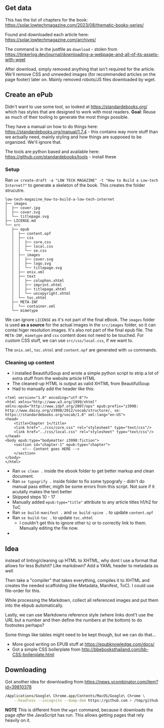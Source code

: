 ## Get data

This has the list of chapters for the book: https://solar.lowtechmagazine.com/2023/08/thematic-books-series/

Found and downloaded each article here: https://solar.lowtechmagazine.com/archives/

The command is in the justfile as `download` - stolen from https://tinkerlog.dev/journal/downloading-a-webpage-and-all-of-its-assets-with-wget

After download, simply removed anything that isn't required for the article. We'll remove CSS and unneeded images (for recommended articles on the page footer) later on. Mainly removed robots/JS files downloaded by wget.

## Create an ePub

Didn't want to use some tool, so looked at https://standardebooks.org/ which has styles that are designed to work with most readers. **Goal**: Reuse as much of their tooling to generate the most things possible.

They have a manual on how to do things here: https://standardebooks.org/manual/1.7.4 - this contains way more stuff than we actually need, mainly styling and how things are supposed to be organized. We'll ignore that.

The tools are python based and available here: https://github.com/standardebooks/tools - install these

### Setup

Ran `se create-draft -a "LOW TECH MAGAZINE" -t "How to Build a Low-tech Internet?"` to generate a skeleton of the book. This creates the folder strucutre.

```
low-tech-magazine_how-to-build-a-low-tech-internet
├── images
│  ├── cover.jpg
│  ├── cover.svg
│  └── titlepage.svg
├── LICENSE.md
└── src
   ├── epub
   │  ├── content.opf
   │  ├── css
   │  │  ├── core.css
   │  │  ├── local.css
   │  │  └── se.css
   │  ├── images
   │  │  ├── cover.svg
   │  │  ├── logo.svg
   │  │  └── titlepage.svg
   │  ├── onix.xml
   │  ├── text
   │  │  ├── colophon.xhtml
   │  │  ├── imprint.xhtml
   │  │  ├── titlepage.xhtml
   │  │  └── uncopyright.xhtml
   │  └── toc.xhtml
   ├── META-INF
   │  └── container.xml
   └── mimetype
```

We can ignore `LICENSE` as it's not part of the final eBook.
The `images` folder is used **as a source** for the actual images in the `src/images` folder, so it can contai higer resolution images. It's also not part of the final epub file.
The `META-INF`, `mimetype` and `css` content does not need to be touched. For custom CSS stuff, we can use `src/css/local.css`, if we want to.

The `onix.xml`, `toc.xhtml` and `content.opf` are generated with `se` commands.

### Cleaning up content

* I installed BeautifulSoup and wrote a simple python script to strip a lot of extra stuff from the website article HTML
* The cleaned-up HTML is output as valid XHTML from BeautifulSoup
* Had to manually add the header like this:

```xhtml
<?xml version="1.0" encoding="utf-8"?>
<html xmlns="http://www.w3.org/1999/xhtml" xmlns:epub="http://www.idpf.org/2007/ops" epub:prefix="z3998: http://www.daisy.org/z3998/2012/vocab/structure/, se: https://standardebooks.org/vocab/1.0" xml:lang="en-US">
<head>
	<title>Chapter 1</title>
	<link href="../css/core.css" rel="stylesheet" type="text/css"/>
	<link href="../css/local.css" rel="stylesheet" type="text/css"/>
</head>
<body epub:type="bodymatter z3998:fiction">
	<section id="chapter-1" epub:type="chapter">
		<!-- Content goes HERE -->
	</section>
</body>
</html>
```

* Ran `se clean .` inside the ebook folder to get better markup and clean document.
* Ran `se typogrify .` inside folder to fix some typografy - didn't do manual pass either, migth be some errors from this script. Not sure if it acutally makes the text better
* Skipped steps 10 - 17
* Manually added `epub:type="title"` attribute to any article titles h1/h2 for ToC
* Ran `se build-manifest .` and `se build-spine .` to update `content.opf`
* Ran `se build-toc .` to update `toc.xhtml`
   * I couldn't get this to ignore other `h2` or to correctly link to them. Manually editing the file now.
* 

## Idea

instead of linting/cleaning up HTML to XHTML, why dont I use a format that allows for less Bullshit? Like markdown? Add a YAML header to metadata as well

Then take a "compiler" that takes everything, compiles it to XHTML and creates the needed scaffolding (like Metadata, Manifest, ToC). I could use file-order for this.

While processing the Markdown, collect all referenced images and put them into the ebpub automatically.

Lastly, we can use Markdowns reference style (where links dont't use the URL but a number and then define the numbers at the bottom) to do footnotes perhaps?

Some things like tables might need to be kept though, but we can do that...

* More good writing on EPUB stuff at https://epubknowledge.com/docs/
* Got a simple CSS boilerplate from http://bbebooksthailand.com/bb-CSS-boilerplate.html

## Downloading

Got another idea for downloading from https://news.ycombinator.com/item?id=39810378

```bash
/Applications/Google\ Chrome.app/Contents/MacOS/Google\ Chrome \
    --headless --incognito --dump-dom https://github.com > /tmp/github.html
```

**NOTE** This is different from the `wget` command, because it downloads the page _after_ the JavaScript has run. This allows getting pages that rely heavily on it.
